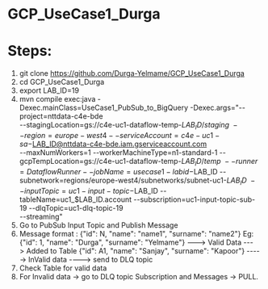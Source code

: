 # GCP_UseCase1_Durga
# Steps:
1. git clone https://github.com/Durga-Yelmame/GCP_UseCase1_Durga
2. cd GCP_UseCase1_Durga
3. export LAB_ID=19 <mention your Lab-ID>
4. mvn compile exec:java -Dexec.mainClass=UseCase1_PubSub_to_BigQuery -Dexec.args="--project=nttdata-c4e-bde \
--stagingLocation=gs://c4e-uc1-dataflow-temp-$LAB_ID/staging \
--region=europe-west4 --serviceAccount=c4e-uc1-sa-$LAB_ID@nttdata-c4e-bde.iam.gserviceaccount.com \
--maxNumWorkers=1 --workerMachineType=n1-standard-1 --gcpTempLocation=gs://c4e-uc1-dataflow-temp-$LAB_ID/temp \
--runner=DataflowRunner --jobName=usecase1-labid-$LAB_ID --subnetwork=regions/europe-west4/subnetworks/subnet-uc1-$LAB_ID \
--inputTopic=uc1-input-topic-$LAB_ID --tableName=uc1_$LAB_ID.account --subscription=uc1-input-topic-sub-19 --dlqTopic=uc1-dlq-topic-19 \
--streaming"
5. Go to PubSub Input Topic and Publish Message
6. Message format : {"id": N, "name": "name1", "surname": "name2"}
   Eg: {"id": 1, "name": "Durga", "surname": "Yelmame"} ---> Valid Data ---> Added to Table
   {"id": A1, "name": "Sanjay", "surname": "Kapoor"} -----> InValid data ----> send to DLQ topic
7. Check Table for valid data
8. For Invalid data -> go to DLQ topic Subscription and Messages -> PULL. 


